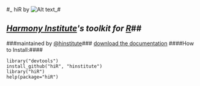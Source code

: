 #_ hiR by ![Alt text](http://dl.dropbox.com/u/6535582/HI_Files/hiR/imgs/hidatalab.jpg)_#

## _[Harmony Institute](http://www.harmony-institute.org/)'s toolkit for [R](http://www.cran.r-project.org/)_##
###maintained by [@hinstitute](http://www.twitter.com/hinstitute)###
[download the documentation](http://github.com/hinstitute/hiR/blob/master/hiR-manual.pdf?raw=true)
####How to Install:####

	library("devtools")
	install_github("hiR", "hinstitute")
	library("hiR")
	help(package="hiR")

